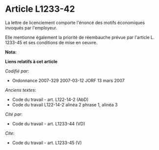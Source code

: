 # Article L1233-42

La lettre de licenciement comporte l'énoncé des motifs économiques invoqués par l'employeur. 

Elle mentionne également la priorité de réembauche prévue par l'article L. 1233-45 et ses conditions de mise en oeuvre.

**Nota:**



**Liens relatifs à cet article**

_Codifié par_:

  - Ordonnance 2007-329 2007-03-12 JORF 13 mars 2007

_Anciens textes_:

  - Code du travail - art. L122-14-2 (AbD)
  - Code du travail L122-14-2 alinéa 2 phrase 1, alinéa 3

_Cité par_:

  - Code du travail - art. L1233-44 (VD)

_Cite_:

  - Code du travail - art. L1233-45 (V)
